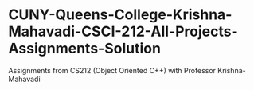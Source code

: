 # CUNY-Queens-College-Krishna-Mahavadi-CSCI-212-All-Projects-Assignments-Solution
Assignments from CS212 (Object Oriented C++) with Professor Krishna-Mahavadi
